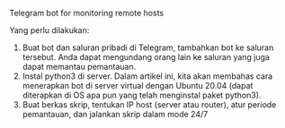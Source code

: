 Telegram bot for monitoring remote hosts

Yang perlu dilakukan:
1. Buat bot dan saluran pribadi di Telegram, tambahkan bot ke saluran tersebut. Anda dapat mengundang orang lain ke saluran yang juga dapat memantau pemantauan.
2. Instal python3 di server. Dalam artikel ini, kita akan membahas cara menerapkan bot di server virtual dengan Ubuntu 20.04 (dapat diterapkan di OS apa pun yang telah menginstal paket python3).
3. Buat berkas skrip, tentukan IP host (server atau router), atur periode pemantauan, dan jalankan skrip dalam mode 24/7
